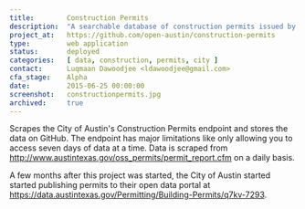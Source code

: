 ```yaml
---
title:        Construction Permits
description:  "A searchable database of construction permits issued by the City of Austin since 1980"
project_at:   https://github.com/open-austin/construction-permits
type:         web application
status:       deployed
categories:   [ data, construction, permits, city ]
contact:      Luqmaan Dawoodjee <ldawoodjee@gmail.com>
cfa_stage:    Alpha
date:         2015-06-25 00:00:00
screenshot:   constructionpermits.jpg
archived:     true
---
```


Scrapes the City of Austin's Construction Permits endpoint and stores the data on GitHub. The endpoint has major limitations like only allowing you to access seven days of data at a time. Data is scraped from http://www.austintexas.gov/oss_permits/permit_report.cfm on a daily basis.

A few months after this project was started, the City of Austin started  started publishing permits to their open data portal at https://data.austintexas.gov/Permitting/Building-Permits/q7kv-7293.
